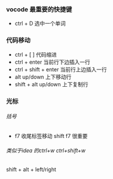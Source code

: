 ### vocode 最重要的快捷键
* ctrl + D 选中一个单词

### 代码移动
* ctrl + [ ] 代码缩进
* ctrl + enter 当前行下边插入一行
* ctrl + shift + enter 当前行上边插入一行
* alt up/down 上下移动行
* shift + alt up/down 上下复制行

### 光标
###### 括号
* f7 收尾标签移动 shift f7 很重要
###### 类似于idea 的ctrl+w ctrl+shift+w
shift + alt + left/right
